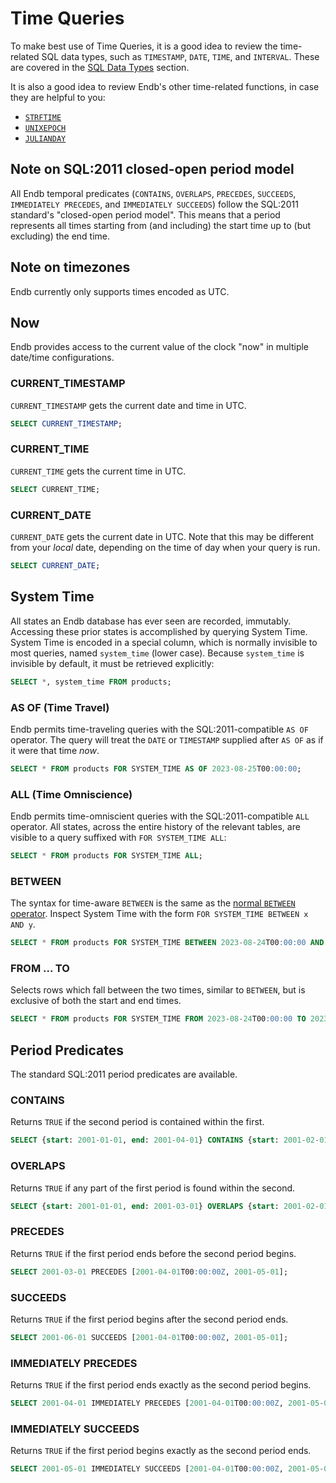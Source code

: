 # Time Queries

To make best use of Time Queries, it is a good idea to review the
time-related SQL data types, such as `TIMESTAMP`, `DATE`, `TIME`,
and `INTERVAL`.
These are covered in the [SQL Data Types](data_types.md) section.

It is also a good idea to review Endb's other time-related functions,
in case they are helpful to you:

* [`STRFTIME`](functions.md#strftime)
* [`UNIXEPOCH`](functions.md#unixepoch)
* [`JULIANDAY`](functions.md#julianday)

## Note on SQL:2011 closed-open period model

All Endb temporal predicates (`CONTAINS`, `OVERLAPS`, `PRECEDES`,
`SUCCEEDS`, `IMMEDIATELY PRECEDES`, and `IMMEDIATELY SUCCEEDS`)
follow the SQL:2011 standard's "closed-open period model".
This means that a period represents all times starting from (and including)
the start time up to (but excluding) the end time.

## Note on timezones

Endb currently only supports times encoded as UTC.

## Now

Endb provides access to the current value of the clock "now"
in multiple date/time configurations.

### CURRENT_TIMESTAMP

`CURRENT_TIMESTAMP` gets the current date and time in UTC.

```sql
SELECT CURRENT_TIMESTAMP;
```

### CURRENT_TIME

`CURRENT_TIME` gets the current time in UTC.

```sql
SELECT CURRENT_TIME;
```

### CURRENT_DATE

`CURRENT_DATE` gets the current date in UTC.
Note that this may be different from your _local_ date,
depending on the time of day when your query is run.

```sql
SELECT CURRENT_DATE;
```

## System Time

All states an Endb database has ever seen are recorded, immutably.
Accessing these prior states is accomplished by querying System Time.
System Time is encoded in a special column, which is normally invisible to most queries,
named `system_time` (lower case).
Because `system_time` is invisible by default, it must be retrieved explicitly:

```sql
SELECT *, system_time FROM products;
```

### AS OF (Time Travel)

Endb permits time-traveling queries with the SQL:2011-compatible
`AS OF` operator.
The query will treat the `DATE` or `TIMESTAMP` supplied after `AS OF`
as if it were that time _now_.

```sql
SELECT * FROM products FOR SYSTEM_TIME AS OF 2023-08-25T00:00:00;
```

### ALL (Time Omniscience)

Endb permits time-omniscient queries with the SQL:2011-compatible
`ALL` operator.
All states, across the entire history of the relevant tables, are
visible to a query suffixed with `FOR SYSTEM_TIME ALL`:

```sql
SELECT * FROM products FOR SYSTEM_TIME ALL;
```

### BETWEEN

The syntax for time-aware `BETWEEN` is the same as the
[normal `BETWEEN` operator](operators.md#between).
Inspect System Time with the form `FOR SYSTEM_TIME BETWEEN x AND y`.

```sql
SELECT * FROM products FOR SYSTEM_TIME BETWEEN 2023-08-24T00:00:00 AND 2023-08-25T00:00:00;
```

### FROM ... TO

Selects rows which fall between the two times, similar to `BETWEEN`,
but is exclusive of both the start and end times.

```sql
SELECT * FROM products FOR SYSTEM_TIME FROM 2023-08-24T00:00:00 TO 2023-08-30T00:00:00;
```

## Period Predicates

The standard SQL:2011 period predicates are available.

### CONTAINS

Returns `TRUE` if the second period is contained within the first.

```sql
SELECT {start: 2001-01-01, end: 2001-04-01} CONTAINS {start: 2001-02-01, end: 2001-04-01};
```

### OVERLAPS

Returns `TRUE` if any part of the first period is found within the second.

```sql
SELECT {start: 2001-01-01, end: 2001-03-01} OVERLAPS {start: 2001-02-01, end: 2001-04-01};
```

### PRECEDES

Returns `TRUE` if the first period ends before the second period begins.

```sql
SELECT 2001-03-01 PRECEDES [2001-04-01T00:00:00Z, 2001-05-01];
```

### SUCCEEDS

Returns `TRUE` if the first period begins after the second period ends.

```sql
SELECT 2001-06-01 SUCCEEDS [2001-04-01T00:00:00Z, 2001-05-01];
```

### IMMEDIATELY PRECEDES

Returns `TRUE` if the first period ends exactly as the second period begins.

```sql
SELECT 2001-04-01 IMMEDIATELY PRECEDES [2001-04-01T00:00:00Z, 2001-05-01];
```

### IMMEDIATELY SUCCEEDS

Returns `TRUE` if the first period begins exactly as the second period ends.

```sql
SELECT 2001-05-01 IMMEDIATELY SUCCEEDS [2001-04-01T00:00:00Z, 2001-05-01];
```
